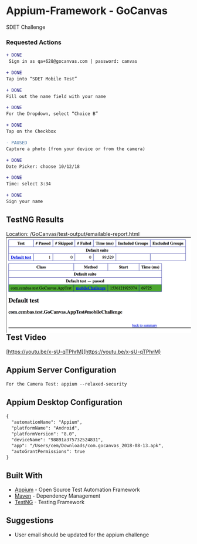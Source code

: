 # Appium-Framework - GoCanvas

SDET Challenge 


### Requested Actions

```diff
+ DONE
 Sign in as qa+628@gocanvas.com | password: canvas
```

```diff
+ DONE
Tap into “SDET Mobile Test”
```

```diff
+ DONE
Fill out the name field with your name
```

```diff
+ DONE
For the Dropdown, select “Choice B”
```

```diff
+ DONE
Tap on the Checkbox
```

```diff
- PAUSED
Capture a photo (from your device or from the camera)
```
```diff
+ DONE
Date Picker: choose 10/12/18
```

```diff
+ DONE
Time: select 3:34
```

```diff
+ DONE
Sign your name
```

## TestNG Results

Location: /GoCanvas/test-output/emailable-report.html
<img align="left" src="https://github.com/Cem-Bas/Appium-Framework/blob/master/testNGScreenshot.png">


## Test Video

[https://youtu.be/x-sU-qTPhrM](https://youtu.be/x-sU-qTPhrM)


## Appium Server Configuration

```
For the Camera Test: appium --relaxed-security
```

## Appium Desktop Configuration

```
{
  "automationName": "Appium",
  "platformName": "Android",
  "platformVersion": "8.0",
  "deviceName": "98891a375732524831",
  "app": "/Users/cem/Downloads/com.gocanvas_2018-08-13.apk",
  "autoGrantPermissions": true
}
```

## Built With

* [Appium](http://appium.io/) - Open Source Test Automation Framework
* [Maven](https://maven.apache.org/) - Dependency Management
* [TestNG](https://rometools.github.io/rome/) - Testing Framework

## Suggestions

* User email should be updated for the appium challenge

